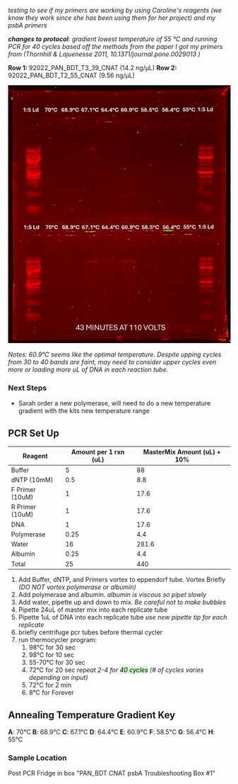 *testing to see if my primers are working by using Caroline's reagents (we know they work since she has been using them for her project) and my psbA primers* 

***changes to protocol**: gradient lowest temperature of 55 °C and running PCR for 40 cycles based off the methods from the paper I got my primers from (Thornhill & Lajuenesse 2011, 10.1371/journal.pone.0029013 )*

**Row 1:** 92022_PAN_BDT_T3_39_CNAT (14.2 ng/μL)
**Row 2:** 92022_PAN_BDT_T2_55_CNAT (9.56 ng/μL)

![](psbA%20Gel%20Images/July23_2025_Gel.png)

*Notes: 60.9°C seems like the optimal temperature. Despite upping cycles from 30 to 40 bands are faint, may need to consider upper cycles even more or loading more uL of DNA in each reaction tube.* 

### Next Steps
- Sarah order a new polymerase, will need to do a new temperature gradient with the kits new temperature range 

## PCR Set Up
| Reagent         | Amount per 1 rxn (uL) | MasterMix Amount (uL) + 10% |
| --------------- | --------------------- | --------------------------- |
| Buffer          | 5                     | 88                          |
| dNTP (10mM)     | 0.5                   | 8.8                         |
| F Primer (10uM) | 1                     | 17.6                        |
| R Primer (10uM) | 1                     | 17.6                        |
| DNA             | 1                     | 17.6                        |
| Polymerase      | 0.25                  | 4.4                         |
| Water           | 16                    | 281.6                       |
| Albumin         | 0.25                  | 4.4                         |
| Total           | 25                    | 440                         |

1. Add Buffer, dNTP, and Primers vortex to eppendorf tube. Vortex Briefly 
*(DO NOT vortex polymerase or albumin)*
2. Add polymerase and albumin. 
*albumin is viscous so pipet slowly*
3. Add water, pipette up and down to mix.
*Be careful not to make bubbles*
4. Pipette 24uL of master mix into each replicate tube
5. Pipette 1uL of DNA into each replicate tube
*use new pipette tip for each replicate*
6. briefly centrifuge pcr tubes before thermal cycler
7. run thermocycler program:
    1. 98°C for 30 sec
    2. 98°C for 10 sec
    3. 55-70°C for 30 sec
    4. 72°C for 20 sec _repeat 2-4 for <mark style="background: #BBFABBA6;">40 cycles</mark> (# of cycles varies depending on input)_
    5. 72°C for 2 min
    6. 8°C for Forever

## Annealing Temperature Gradient Key 
**A**: 70°C
**B**: 68.9°C
**C**: 67.1°C
**D**: 64.4°C
**E**: 60.9°C
**F**: 58.5°C
**G**: 56.4°C
**H**: 55°C

### Sample Location 
Post PCR Fridge in box "PAN_BDT CNAT psbA Troubleshooting Box #1"